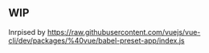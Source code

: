 ## WIP


Inrpised by https://raw.githubusercontent.com/vuejs/vue-cli/dev/packages/%40vue/babel-preset-app/index.js